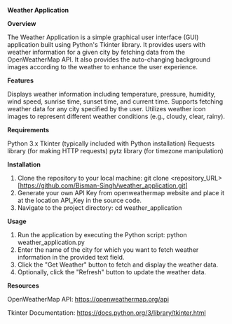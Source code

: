 **Weather Application**

**Overview**

The Weather Application is a simple graphical user interface (GUI) application built using Python's Tkinter library. It provides users with weather information for a given city by fetching data from the OpenWeatherMap API. It also provides the auto-changing background images according to the weather to enhance the user experience.

**Features**

Displays weather information including temperature, pressure, humidity, wind speed, sunrise time, sunset time, and current time.
Supports fetching weather data for any city specified by the user.
Utilizes weather icon images to represent different weather conditions (e.g., cloudy, clear, rainy).

**Requirements**

Python 3.x
Tkinter (typically included with Python installation)
Requests library (for making HTTP requests)
pytz library (for timezone manipulation)

**Installation**
1. Clone the repository to your local machine: git clone <repository_URL> [https://github.com/Bisman-Singh/weather_application.git]
2. Generate your own API Key from openweathermap website and place it at the location API_Key in the source code.
3. Navigate to the project directory: cd weather_application

**Usage**
1. Run the application by executing the Python script: python weather_application.py
2. Enter the name of the city for which you want to fetch weather information in the provided text field.
3. Click the "Get Weather" button to fetch and display the weather data.
4. Optionally, click the "Refresh" button to update the weather data.

**Resources**

OpenWeatherMap API: https://openweathermap.org/api

Tkinter Documentation: https://docs.python.org/3/library/tkinter.html 
